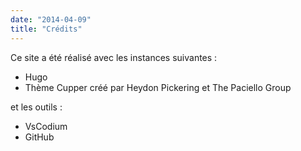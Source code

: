 ```yaml
---
date: "2014-04-09"
title: "Crédits"
---
```

Ce site a été réalisé avec les instances suivantes :
* Hugo 
* Thème Cupper créé par Heydon Pickering et The Paciello Group

et les outils :
* VsCodium
* GitHub
